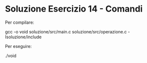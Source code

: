 # Soluzione Esercizio 14 - Comandi

Per compilare:

gcc -o void soluzione/src/main.c soluzione/src/operazione.c -Isoluzione/include


Per eseguire:


./void